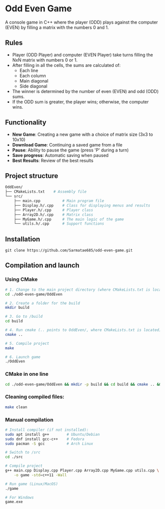 # Odd Even Game
A console game in C++ where the player (ODD) plays against the computer (EVEN) by filling a matrix with the numbers 0 and 1.

## Rules

- Player (ODD Player) and computer (EVEN Player) take turns filling the NxN matrix with numbers 0 or 1.
- After filling in all the cells, the sums are calculated of:
  - Each line
  - Each column  
  - Main diagonal
  - Side diagonal
- The winner is determined by the number of even (EVEN) and odd (ODD) sums.
- If the ODD sum is greater, the player wins; otherwise, the computer wins.

## Functionality

- **New Game**: Creating a new game with a choice of matrix size (3x3 to 10x10)
- **Download Game**: Continuing a saved game from a file
- **Pause**: Ability to pause the game (press 'P' during a turn)
- **Save progress**: Automatic saving when paused
- **Best Results**: Review of the best results

## Project structure
```bash
OddEven/
├── CMakeLists.txt    # Assembly file
└── src/
    ├── main.cpp          # Main program file
    ├── Display.h/.cpp    # Class for displaying menus and results
    ├── Player.h/.cpp     # Player class
    ├── Array2D.h/.cpp    # Matrix class
    ├── MyGame.h/.cpp     # The main logic of the game
    └── utils.h/.cpp      # Support functions
```

## Installation
```
git clone https://github.com/Sarmatae685/odd-even-game.git
```


## Compilation and launch
### Using CMake
```bash
# 1. Change to the main project directory (where CMakeLists.txt is located)
cd ./odd-even-game/OddEven

# 2. Create a folder for the build
mkdir build

# 3. Go to /build
cd build

# 4. Run cmake (.. points to OddEven/, where CMakeLists.txt is located)
cmake ..

# 5. Compile project
make

# 6. Launch game
./OddEven
```

### CMake in one line
```bash
cd ./odd-even-game/OddEven && mkdir -p build && cd build && cmake .. && make && ./OddEven
```

### Cleaning compiled files:
```bash
make clean
```


### Manual compilation
```bash
# Install compiler (if not installed):
sudo apt install g++        # Ubuntu/Debian
sudo dnf install gcc-c++    # Fedora
sudo pacman -S gcc          # Arch Linux

# Switch to /src
cd ./src

# Compile project
g++ main.cpp Display.cpp Player.cpp Array2D.cpp MyGame.cpp utils.cpp \
    -o game -std=c++11 -Wall

# Run game (Linux/MacOS)
./game

# For Windows
game.exe
```

